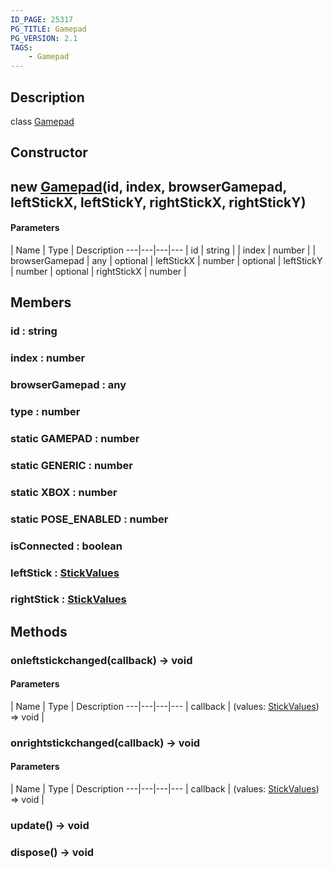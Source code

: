 ```yaml
---
ID_PAGE: 25317
PG_TITLE: Gamepad
PG_VERSION: 2.1
TAGS:
    - Gamepad
---
```

## Description

class [Gamepad](/classes/3.1/Gamepad)



## Constructor

## new [Gamepad](/classes/3.1/Gamepad)(id, index, browserGamepad, leftStickX, leftStickY, rightStickX, rightStickY)



#### Parameters
 | Name | Type | Description
---|---|---|---
 | id | string | 
 | index | number | 
 | browserGamepad | any | 
optional | leftStickX | number | 
optional | leftStickY | number | 
optional | rightStickX | number | 
## Members

### id : string



### index : number



### browserGamepad : any



### type : number



### static GAMEPAD : number



### static GENERIC : number



### static XBOX : number



### static POSE_ENABLED : number



### isConnected : boolean



### leftStick : [StickValues](/classes/3.1/StickValues)



### rightStick : [StickValues](/classes/3.1/StickValues)



## Methods

### onleftstickchanged(callback) &rarr; void



#### Parameters
 | Name | Type | Description
---|---|---|---
 | callback | (values: [StickValues](/classes/3.1/StickValues)) =&gt; void | 

### onrightstickchanged(callback) &rarr; void



#### Parameters
 | Name | Type | Description
---|---|---|---
 | callback | (values: [StickValues](/classes/3.1/StickValues)) =&gt; void | 

### update() &rarr; void


### dispose() &rarr; void


